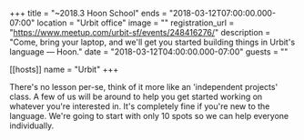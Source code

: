+++
title = "~2018.3 Hoon School"
ends = "2018-03-12T07:00:00.000-07:00"
location = "Urbit office"
image = ""
registration_url = "https://www.meetup.com/urbit-sf/events/248416276/"
description = "Come, bring your laptop, and we'll get you started building things in Urbit's language — Hoon."
date = "2018-03-12T04:00:00.000-07:00"
guests = ""

[[hosts]]
name = "Urbit"
+++

There's no lesson per-se, think of it more like an 'independent projects' class. A few of us will be around to help you get started working on whatever you're interested in. It's completely fine if you're new to the language. We're going to start with only 10 spots so we can help everyone individually.
